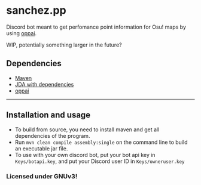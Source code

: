 # sanchez.pp
Discord bot meant to get perfomance point information for Osu! maps by using [oppai](https://osu.lesel.es/).

WIP, potentially something larger in the future?

## Dependencies
* [Maven](https://maven.apache.org/)
* [JDA with dependencies](https://github.com/DV8FromTheWorld/JDA)
* [oppai](https://github.com/Francesco149/oppai/releases)

----

## Installation and usage
* To build from source, you need to install maven and get all dependencies of the program.
* Run `mvn clean compile assembly:single` on the command line to build an executable jar file.
* To use with your own discord bot, put your bot api key in `Keys/botapi.key`, and put your Discord user ID in `Keys/owneruser.key`

### Licensed under GNUv3!
